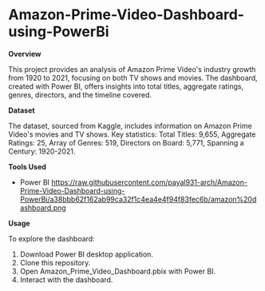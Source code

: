 # Amazon-Prime-Video-Dashboard-using-PowerBi

**Overview**

This project provides an analysis of Amazon Prime Video's industry growth from 1920 to 2021, focusing on both TV shows and movies. The dashboard, created with Power BI, offers insights into total titles, aggregate ratings, genres, directors, and the timeline covered.

**Dataset**

The dataset, sourced from Kaggle, includes information on Amazon Prime Video's movies and TV shows. Key statistics: Total Titles: 9,655, Aggregate Ratings: 25, Array of Genres: 519, Directors on Board: 5,771, Spanning a Century: 1920-2021.

**Tools Used**

- Power BI
  https://raw.githubusercontent.com/payal931-arch/Amazon-Prime-Video-Dashboard-using-PowerBi/a38bbb62f162ab99ca32f1c4ea4e4f94f83fec6b/amazon%20dashboard.png

**Usage**

To explore the dashboard:

1. Download Power BI desktop application.
2. Clone this repository.
3. Open Amazon_Prime_Video_Dashboard.pbix with Power BI.
4. Interact with the dashboard.
